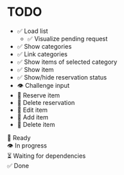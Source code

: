 TODO
====

* ✅ Load list  
    * ✅ Visualize pending request  
* ✅ Show categories  
* ✅ Link categories  
* ✅ Show items of selected category  
* ✅ Show item  
* ✅ Show/hide reservation status  
* 👁️ Challenge input  
* 📎 Reserve item  
* 📎 Delete reservation  
* 📎 Edit item  
* 📎 Add item  
* 📎 Delete item  

📎 Ready  
👁️ In progress  
⏳ Waiting for dependencies  
✅ Done  
